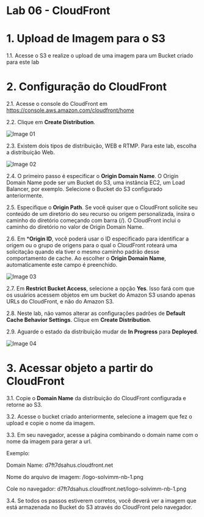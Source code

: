 # Lab 06 - CloudFront


# 1. Upload de Imagem para o S3

1.1. Acesse o S3 e realize o upload de uma imagem para um Bucket criado para este lab


# 2. Configuração do CloudFront

2.1. Acesse o console do CloudFront em  https://console.aws.amazon.com/cloudfront/home

2.2. Clique em **Create Distribution**.

![Image 01](https://d2yblsmsldwfto.cloudfront.net/lab06/lab-06-cloudfront-01.png)

2.3. Existem dois tipos de distribuição, WEB e RTMP. Para este lab, escolha a distribuição Web.

![Image 02](https://d2yblsmsldwfto.cloudfront.net/lab06/lab-06-cloudfront-02.png)


2.4. O primeiro passo é especificar o **Origin Domain Name**. O Origin Domain Name pode ser um Bucket do S3, uma instância EC2, um Load Balancer, por exemplo. Selecione o Bucket do S3 configurado anteriormente. 

2.5. Especifique o **Origin Path**. Se você quiser que o CloudFront solicite seu conteúdo de um diretório do seu recurso ou origem personalizada, insira o caminho do diretório começando com barra (/). O CloudFront inclui o caminho do diretório no valor de Origin Domain Name.

2.6. Em ***Origin ID**, você poderá usar o ID especificado para identificar a origem ou o grupo de origens para o qual o CloudFront roteará uma solicitação quando ela tiver o mesmo caminho padrão desse comportamento de cache. Ao escolher o **Origin Domain Name**, automaticamente este campo é preenchido.

![Image 03](https://d2yblsmsldwfto.cloudfront.net/lab06/lab-06-cloudfront-03.png)


2.7. Em **Restrict Bucket Access**, selecione a opção **Yes**. Isso fará com que os usuários acessem objetos em um bucket do Amazon S3 usando apenas URLs do CloudFront, e não do Amazon S3.

2.8. Neste lab, não vamos alterar as configurações padrões de **Default Cache Behavior Settings**. Clique em **Create Distribution**.

2.9. Aguarde o estado da distribuição mudar de **In Progress** para **Deployed**.

![Image 04](https://d2yblsmsldwfto.cloudfront.net/lab06/lab-06-cloudfront-04.png)


# 3. Acessar objeto a partir do CloudFront

3.1. Copie o **Domain Name** da distribuição do CloudFront configurada e retorne ao S3.

3.2. Acesse o bucket criado anteriormente, selecione a imagem que fez o upload e copie o nome da imagem.

3.3. Em seu navegador, acesse a página combinando o domain name com o nome da imagem para gerar a url.

Exemplo:

Domain Name:  d7ft7dsahus.cloudfront.net

Nome do arquivo de imagem: /logo-solvimm-nb-1.png

Cole no navegador: d7ft7dsahus.cloudfront.net/logo-solvimm-nb-1.png

3.4. Se todos os passos estiverem corretos, você deverá ver a imagem que está armazenada no Bucket do S3 através do CloudFront pelo navegador.


